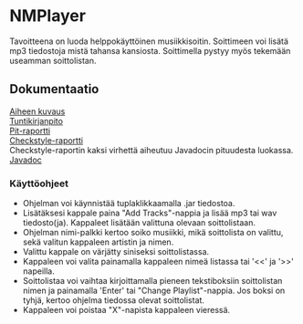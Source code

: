 # NMPlayer

Tavoitteena on luoda helppokäyttöinen musiikkisoitin. Soittimeen voi lisätä mp3 tiedostoja mistä tahansa kansiosta.
Soittimella pystyy myös tekemään useamman soittolistan.


## Dokumentaatio
[Aiheen kuvaus](dokumentaatio/aiheenKuvausJaRakenne.md)  
[Tuntikirjanpito](dokumentaatio/tuntikirjanpito.md)  
[Pit-raportti](https://htmlpreview.github.io/?https://github.com/Rsl1122/NMPlayer/blob/master/dokumentaatio/pit/index.html)  
[Checkstyle-raportti](https://htmlpreview.github.io/?https://github.com/Rsl1122/NMPlayer/blob/master/dokumentaatio/checkstyle/checkstyle.html)  
Checkstyle-raportin kaksi virhettä aiheutuu Javadocin pituudesta luokassa.  
[Javadoc](https://htmlpreview.github.io/?https://github.com/Rsl1122/NMPlayer/blob/master/javadoc/index.html)

### Käyttöohjeet
- Ohjelman voi käynnistää tuplaklikkaamalla .jar tiedostoa.
- Lisätäksesi kappale paina "Add Tracks"-nappia ja lisää mp3 tai wav tiedosto(ja). Kappaleet lisätään valittuna olevaan soittolistaan.
- Ohjelman nimi-palkki kertoo soiko musiikki, mikä soittolista on valittu, sekä valitun kappaleen artistin ja nimen.
- Valittu kappale on värjätty siniseksi soittolistassa.
- Kappaleen voi valita painamalla kappaleen nimeä listassa tai '<<' ja '>>' napeilla.
- Soittolistaa voi vaihtaa kirjoittamalla pieneen tekstiboksiin soittolistan nimen ja painamalla 'Enter' tai "Change Playlist"-nappia. Jos boksi on tyhjä, kertoo ohjelma tiedossa olevat soittolistat.
- Kappaleen voi poistaa "X"-napista kappaleen vieressä.
